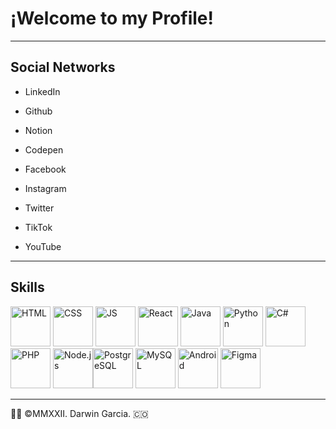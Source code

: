 # ¡Welcome to my Profile! 
- - - 
## Social Networks

* LinkedIn
* Github
* Notion
* Codepen

* Facebook
* Instagram
* Twitter
* TikTok
* YouTube
- - -
## Skills
<img src="https://www.w3.org/html/logo/downloads/HTML5_Badge.svg" width="64" height="64" alt="HTML"/> <img src="https://upload.wikimedia.org/wikipedia/commons/6/62/CSS3_logo.svg" width="64" height="64" alt="CSS"/> <img src="https://upload.wikimedia.org/wikipedia/commons/9/99/Unofficial_JavaScript_logo_2.svg" width="64" height="64" alt="JS"/> <img src="https://upload.wikimedia.org/wikipedia/commons/a/a7/React-icon.svg" width="64" height="64" alt="React"/> <img src="https://upload.wikimedia.org/wikipedia/fr/2/2e/Java_Logo.svg" width="64" height="64" alt="Java"/>
<img src="https://upload.wikimedia.org/wikipedia/commons/c/c3/Python-logo-notext.svg" width="64" height="64" alt="Python"/> 
<img src="https://cdn.cdnlogo.com/logos/c/27/c.svg" width="64" height="64" alt="C#"/> <img src="https://cdn.cdnlogo.com/logos/p/71/php.svg" width="64" height="64" alt="PHP"/> <img src="https://cdn.cdnlogo.com/logos/n/94/nodejs-icon.svg" width="64" height="64" alt="Node.js"/><img src="https://upload.wikimedia.org/wikipedia/commons/2/29/Postgresql_elephant.svg" width="64" height="64" alt="PostgreSQL"/> <img src="https://cdn.cdnlogo.com/logos/m/78/mysql.svg" width="64" height="64" alt="MySQL"/> <img src="https://cdn.cdnlogo.com/logos/a/92/android.svg" width="64" height="64" alt="Android"/> <img src="https://cdn.cdnlogo.com/logos/f/43/figma.svg" width="64" height="64" alt="Figma"/>



- - -
👨‍💻 ©MMXXII. Darwin Garcia. 🇨🇴
